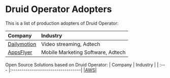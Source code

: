 <!--
  ~ Licensed to the Apache Software Foundation (ASF) under one
  ~ or more contributor license agreements.  See the NOTICE file
  ~ distributed with this work for additional information
  ~ regarding copyright ownership.  The ASF licenses this file
  ~ to you under the Apache License, Version 2.0 (the
  ~ "License"); you may not use this file except in compliance
  ~ with the License.  You may obtain a copy of the License at
  ~
  ~   http://www.apache.org/licenses/LICENSE-2.0
  ~
  ~ Unless required by applicable law or agreed to in writing,
  ~ software distributed under the License is distributed on an
  ~ "AS IS" BASIS, WITHOUT WARRANTIES OR CONDITIONS OF ANY
  ~ KIND, either express or implied.  See the License for the
  ~ specific language governing permissions and limitations
  ~ under the License.
  -->

# Druid Operator Adopters

This is a list of production adopters of Druid Operator:

| Company | Industry                          |
| :--- |:----------------------------------|
|[Dailymotion](https://dailymotion.com/)| Video streaming, Adtech           |
|[AppsFlyer](https://www.appsflyer.com/)| Mobile Marketing Software, Adtech |

Open Source Solutions based on Druid Operator:
| Company | Industry |
| :--- |:----------------------------------|
|[AWS](https://github.com/aws-solutions/scalable-analytics-using-apache-druid-on-aws)|
